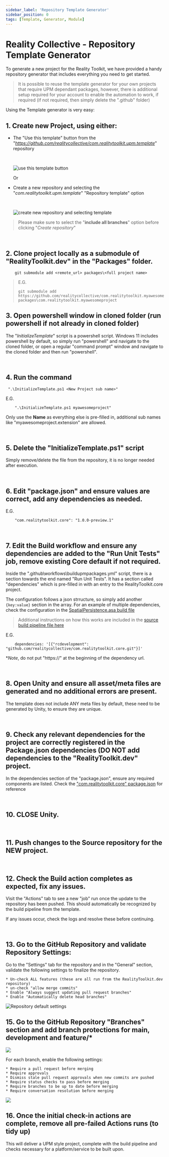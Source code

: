 ```yaml
---
sidebar_label: 'Repository Template Generator'
sidebar_position: 0
tags: [Template, Generator, Module]
---
```


# Reality Collective - Repository Template Generator

To generate a new project for the Reality Toolkit, we have provided a handy repository generator that includes everything you need to get started.

> It is possible to reuse the template generator for your own projects that require UPM dependant packages, however, there is additional setup required for your account to enable the automation to work, if required (if not required, then simply delete the ".github" folder)

Using the Template generator is very easy:


## 1. Create new Project, using either:

* The "Use this template" button from the "*https://github.com/realitycollective/com.realitytoolkit.upm.template*" repository 
    
    <br/>

    ![use this template button](img/use-this-template-button.png)

    Or

* Create a new repository and selecting the "*com.realitytoolkit.upm.template*" "Repository template" option
    
    <br/>

    ![create new repository and selecting template](img/create-repository.png)

> Please make sure to select the "**include all branches**" option before clicking "*Create repository*"

<br/>

## 2. Clone project locally as a submodule of "RealityToolkit.dev" in the "Packages" folder.

```
    git submodule add <remote_url> packages\<full project name>
```
> E.G. 
> 
> ```
> git submodule add https://github.com/realitycollective/com.realitytoolkit.myawesomeproject.git packages\com.realitytoolkit.myawesomeproject
>```

## 3. Open powershell window in cloned folder (run powershell if not already in cloned folder)

The "*InitializeTemplate*" script is a powershell script.  Windows 11 includes powershell by default, so simply run "powershell" and navigate to the cloned folder, or open a regular "command prompt" window and navigate to the cloned folder and then run "powershell".

<br/>

## 4. Run the command

```
 ".\InitializeTemplate.ps1 <New Project sub name>"
```

E.G.

```
    ".\InitializeTemplate.ps1 myawesomeproject"
```

Only use the **Name** as everything else is pre-filled in, additional sub names like "myawesomeproject.extension" are allowed.

<br/>

## 5. Delete the "**InitializeTemplate.ps1**" script

Simply remove/delete the file from the repository, it is no longer needed after execution.

<br/>

## 6. Edit "package.json" and ensure values are correct, add any dependencies as needed.

E.G.

```
    "com.realitytoolkit.core": "1.0.0-preview.1"
```

<br/>

## 7. Edit the Build workflow and ensure any dependencies are added to the "Run Unit Tests" job, remove existing Core default if not required.

Inside the "\.github\workflows\buildupmpackages.yml" script, there is a section towards the end named "Run Unit Tests".  It has a section called "dependencies" which is pre-filled in with an entry to the RealityToolkit.core project.

The configuration follows a json strructure, so simply add another `{key:value}` section in the array.  For an example of multiple dependencies, check the configuration in the [SpatialPersistence.asa build file](https://github.com/realitycollective/com.realitytoolkit.spatial-persistence.asa/blob/464fe2f2ecca423ca02ace1955a9a7004cf7b493/.github/workflows/buildupmpackages.yml#L54)

> Additional instructions on how this works are included in the [source build pipeline file here](https://github.com/realitycollective/reusableworkflows/blob/73475e0c6c40d1ab142fce0fb2d72a6520a4343e/.github/workflows/rununityunittests.yml#L121)

E.G.

```
    dependencies: '[{"rcdevelopment": "github.com/realitycollective/com.realitytoolkit.core.git"}]'
```

**Note*, do not put "https://" at the beginning of the dependency url.

<br/>

## 8. Open Unity and ensure all asset/meta files are generated and no additional errors are present.

The template does not include ANY meta files by default, these need to be generated by Unity, to ensure they are unique.

<br/>

## 9. Check any relevant dependencies for the project are correctly registered in the Package.json dependencies (DO NOT add dependencies to the "RealityToolkit.dev" project.

In the dependencies section of the "package.json", ensure any required components are listed.  Check the ["com.realitytoolkit.core" package.json](https://github.com/realitycollective/com.realitytoolkit.core/blob/rcdevelopment/package.json) for reference

<br/>

## 10. CLOSE Unity.

<br/>

## 11. Push changes to the Source repository for the NEW project.

<br/>

## 12. Check the Build action completes as expected, fix any issues.

Visit the "Actions" tab to see a new "job" run once the update to the repository has been pushed.  This should automatically be recognized by the build pipeline from the template.

If any issues occur, check the logs and resolve these before continuing.

<br/>

## 13. Go to the GitHub Repository and validate Repository Settings:

Go to the "Settings" tab for the repository and in the "General" section, validate the following settings to finalize the repository.

    * Un-check ALL features (these are all run from the RealityToolkit.dev repository)
    * un-check "allow merge commits"
    * Enable "Always suggest updating pull request branches"
    * Enable "Automatically delete head branches"

![Repository default settings](img/repository-settings.png)


## 15. Go to the GitHub Repository "**Branches**" section and add branch protections for main, development and feature/*

![](img/branch-settings.png)

For each branch, enable the following settings:

    * Require a pull request before merging
    * Require approvals
    * Dismiss stale pull request approvals when new commits are pushed
    * Require status checks to pass before merging
    * Require branches to be up to date before merging
    * Require conversation resolution before merging

![](img/branch-protections.png)


## 16. Once the initial check-in actions are complete, remove all pre-failed Actions runs (to tidy up)

This will deliver a UPM style project, complete with the build pipeline and checks necessary for a platform/service to be built upon.